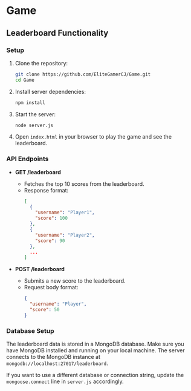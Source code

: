 # Game

## Leaderboard Functionality

### Setup

1. Clone the repository:
   ```sh
   git clone https://github.com/EliteGamerCJ/Game.git
   cd Game
   ```

2. Install server dependencies:
   ```sh
   npm install
   ```

3. Start the server:
   ```sh
   node server.js
   ```

4. Open `index.html` in your browser to play the game and see the leaderboard.

### API Endpoints

- **GET /leaderboard**
  - Fetches the top 10 scores from the leaderboard.
  - Response format:
    ```json
    [
      {
        "username": "Player1",
        "score": 100
      },
      {
        "username": "Player2",
        "score": 90
      },
      ...
    ]
    ```

- **POST /leaderboard**
  - Submits a new score to the leaderboard.
  - Request body format:
    ```json
    {
      "username": "Player",
      "score": 50
    }
    ```

### Database Setup

The leaderboard data is stored in a MongoDB database. Make sure you have MongoDB installed and running on your local machine. The server connects to the MongoDB instance at `mongodb://localhost:27017/leaderboard`.

If you want to use a different database or connection string, update the `mongoose.connect` line in `server.js` accordingly.
